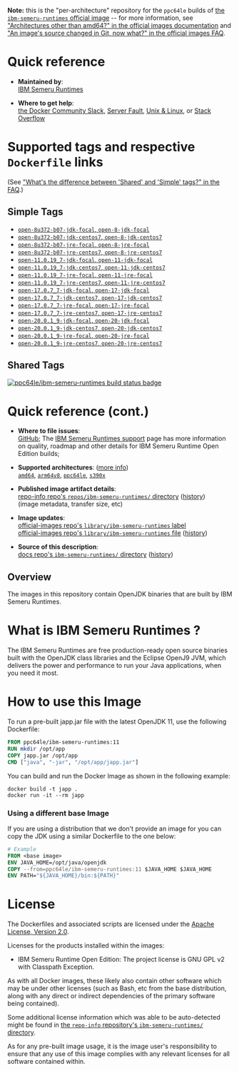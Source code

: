 <!--

********************************************************************************

WARNING:

    DO NOT EDIT "ibm-semeru-runtimes/README.md"

    IT IS AUTO-GENERATED

    (from the other files in "ibm-semeru-runtimes/" combined with a set of templates)

********************************************************************************

-->

**Note:** this is the "per-architecture" repository for the `ppc64le` builds of [the `ibm-semeru-runtimes` official image](https://hub.docker.com/_/ibm-semeru-runtimes) -- for more information, see ["Architectures other than amd64?" in the official images documentation](https://github.com/docker-library/official-images#architectures-other-than-amd64) and ["An image's source changed in Git, now what?" in the official images FAQ](https://github.com/docker-library/faq#an-images-source-changed-in-git-now-what).

# Quick reference

-	**Maintained by**:  
	[IBM Semeru Runtimes](https://github.com/ibmruntimes/semeru-containers)

-	**Where to get help**:  
	[the Docker Community Slack](https://dockr.ly/comm-slack), [Server Fault](https://serverfault.com/help/on-topic), [Unix & Linux](https://unix.stackexchange.com/help/on-topic), or [Stack Overflow](https://stackoverflow.com/help/on-topic)

# Supported tags and respective `Dockerfile` links

(See ["What's the difference between 'Shared' and 'Simple' tags?" in the FAQ](https://github.com/docker-library/faq#whats-the-difference-between-shared-and-simple-tags).)

## Simple Tags

-	[`open-8u372-b07-jdk-focal`, `open-8-jdk-focal`](https://github.com/ibmruntimes/semeru-containers/blob/ee3e910142ce63e8065c4528c59072d6f3292219/8/jdk/ubuntu/focal/Dockerfile.open.releases.full)
-	[`open-8u372-b07-jdk-centos7`, `open-8-jdk-centos7`](https://github.com/ibmruntimes/semeru-containers/blob/ee3e910142ce63e8065c4528c59072d6f3292219/8/jdk/centos/Dockerfile.open.releases.full)
-	[`open-8u372-b07-jre-focal`, `open-8-jre-focal`](https://github.com/ibmruntimes/semeru-containers/blob/ee3e910142ce63e8065c4528c59072d6f3292219/8/jre/ubuntu/focal/Dockerfile.open.releases.full)
-	[`open-8u372-b07-jre-centos7`, `open-8-jre-centos7`](https://github.com/ibmruntimes/semeru-containers/blob/ee3e910142ce63e8065c4528c59072d6f3292219/8/jre/centos/Dockerfile.open.releases.full)
-	[`open-11.0.19_7-jdk-focal`, `open-11-jdk-focal`](https://github.com/ibmruntimes/semeru-containers/blob/ee3e910142ce63e8065c4528c59072d6f3292219/11/jdk/ubuntu/focal/Dockerfile.open.releases.full)
-	[`open-11.0.19_7-jdk-centos7`, `open-11-jdk-centos7`](https://github.com/ibmruntimes/semeru-containers/blob/ee3e910142ce63e8065c4528c59072d6f3292219/11/jdk/centos/Dockerfile.open.releases.full)
-	[`open-11.0.19_7-jre-focal`, `open-11-jre-focal`](https://github.com/ibmruntimes/semeru-containers/blob/ee3e910142ce63e8065c4528c59072d6f3292219/11/jre/ubuntu/focal/Dockerfile.open.releases.full)
-	[`open-11.0.19_7-jre-centos7`, `open-11-jre-centos7`](https://github.com/ibmruntimes/semeru-containers/blob/ee3e910142ce63e8065c4528c59072d6f3292219/11/jre/centos/Dockerfile.open.releases.full)
-	[`open-17.0.7_7-jdk-focal`, `open-17-jdk-focal`](https://github.com/ibmruntimes/semeru-containers/blob/ee3e910142ce63e8065c4528c59072d6f3292219/17/jdk/ubuntu/focal/Dockerfile.open.releases.full)
-	[`open-17.0.7_7-jdk-centos7`, `open-17-jdk-centos7`](https://github.com/ibmruntimes/semeru-containers/blob/ee3e910142ce63e8065c4528c59072d6f3292219/17/jdk/centos/Dockerfile.open.releases.full)
-	[`open-17.0.7_7-jre-focal`, `open-17-jre-focal`](https://github.com/ibmruntimes/semeru-containers/blob/ee3e910142ce63e8065c4528c59072d6f3292219/17/jre/ubuntu/focal/Dockerfile.open.releases.full)
-	[`open-17.0.7_7-jre-centos7`, `open-17-jre-centos7`](https://github.com/ibmruntimes/semeru-containers/blob/ee3e910142ce63e8065c4528c59072d6f3292219/17/jre/centos/Dockerfile.open.releases.full)
-	[`open-20.0.1_9-jdk-focal`, `open-20-jdk-focal`](https://github.com/ibmruntimes/semeru-containers/blob/ee3e910142ce63e8065c4528c59072d6f3292219/20/jdk/ubuntu/focal/Dockerfile.open.releases.full)
-	[`open-20.0.1_9-jdk-centos7`, `open-20-jdk-centos7`](https://github.com/ibmruntimes/semeru-containers/blob/ee3e910142ce63e8065c4528c59072d6f3292219/20/jdk/centos/Dockerfile.open.releases.full)
-	[`open-20.0.1_9-jre-focal`, `open-20-jre-focal`](https://github.com/ibmruntimes/semeru-containers/blob/ee3e910142ce63e8065c4528c59072d6f3292219/20/jre/ubuntu/focal/Dockerfile.open.releases.full)
-	[`open-20.0.1_9-jre-centos7`, `open-20-jre-centos7`](https://github.com/ibmruntimes/semeru-containers/blob/ee3e910142ce63e8065c4528c59072d6f3292219/20/jre/centos/Dockerfile.open.releases.full)

## Shared Tags

[![ppc64le/ibm-semeru-runtimes build status badge](https://img.shields.io/jenkins/s/https/doi-janky.infosiftr.net/job/multiarch/job/ppc64le/job/ibm-semeru-runtimes.svg?label=ppc64le/ibm-semeru-runtimes%20%20build%20job)](https://doi-janky.infosiftr.net/job/multiarch/job/ppc64le/job/ibm-semeru-runtimes/)

# Quick reference (cont.)

-	**Where to file issues**:  
	[GitHub](https://github.com/ibmruntimes/Semeru-Runtimes/issues); The [IBM Semeru Runtimes support](https://ibm.com/semeru-runtimes) page has more information on quality, roadmap and other details for IBM Semeru Runtime Open Edition builds;

-	**Supported architectures**: ([more info](https://github.com/docker-library/official-images#architectures-other-than-amd64))  
	[`amd64`](https://hub.docker.com/r/amd64/ibm-semeru-runtimes/), [`arm64v8`](https://hub.docker.com/r/arm64v8/ibm-semeru-runtimes/), [`ppc64le`](https://hub.docker.com/r/ppc64le/ibm-semeru-runtimes/), [`s390x`](https://hub.docker.com/r/s390x/ibm-semeru-runtimes/)

-	**Published image artifact details**:  
	[repo-info repo's `repos/ibm-semeru-runtimes/` directory](https://github.com/docker-library/repo-info/blob/master/repos/ibm-semeru-runtimes) ([history](https://github.com/docker-library/repo-info/commits/master/repos/ibm-semeru-runtimes))  
	(image metadata, transfer size, etc)

-	**Image updates**:  
	[official-images repo's `library/ibm-semeru-runtimes` label](https://github.com/docker-library/official-images/issues?q=label%3Alibrary%2Fibm-semeru-runtimes)  
	[official-images repo's `library/ibm-semeru-runtimes` file](https://github.com/docker-library/official-images/blob/master/library/ibm-semeru-runtimes) ([history](https://github.com/docker-library/official-images/commits/master/library/ibm-semeru-runtimes))

-	**Source of this description**:  
	[docs repo's `ibm-semeru-runtimes/` directory](https://github.com/docker-library/docs/tree/master/ibm-semeru-runtimes) ([history](https://github.com/docker-library/docs/commits/master/ibm-semeru-runtimes))

## Overview

The images in this repository contain OpenJDK binaries that are built by IBM Semeru Runtimes.

# What is IBM Semeru Runtimes ?

The IBM Semeru Runtimes are free production-ready open source binaries built with the OpenJDK class libraries and the Eclipse OpenJ9 JVM, which delivers the power and performance to run your Java applications, when you need it most.

# How to use this Image

To run a pre-built japp.jar file with the latest OpenJDK 11, use the following Dockerfile:

```dockerfile
FROM ppc64le/ibm-semeru-runtimes:11
RUN mkdir /opt/app
COPY japp.jar /opt/app
CMD ["java", "-jar", "/opt/app/japp.jar"]
```

You can build and run the Docker Image as shown in the following example:

```console
docker build -t japp .
docker run -it --rm japp
```

### Using a different base Image

If you are using a distribution that we don't provide an image for you can copy the JDK using a similar Dockerfile to the one below:

```dockerfile
# Example
FROM <base image>
ENV JAVA_HOME=/opt/java/openjdk
COPY --from=ppc64le/ibm-semeru-runtimes:11 $JAVA_HOME $JAVA_HOME
ENV PATH="${JAVA_HOME}/bin:${PATH}"
```

# License

The Dockerfiles and associated scripts are licensed under the [Apache License, Version 2.0](http://www.apache.org/licenses/LICENSE-2.0.html).

Licenses for the products installed within the images:

-	IBM Semeru Runtime Open Edition: The project license is GNU GPL v2 with Classpath Exception.

As with all Docker images, these likely also contain other software which may be under other licenses (such as Bash, etc from the base distribution, along with any direct or indirect dependencies of the primary software being contained).

Some additional license information which was able to be auto-detected might be found in [the `repo-info` repository's `ibm-semeru-runtimes/` directory](https://github.com/docker-library/repo-info/tree/master/repos/ibm-semeru-runtimes).

As for any pre-built image usage, it is the image user's responsibility to ensure that any use of this image complies with any relevant licenses for all software contained within.
